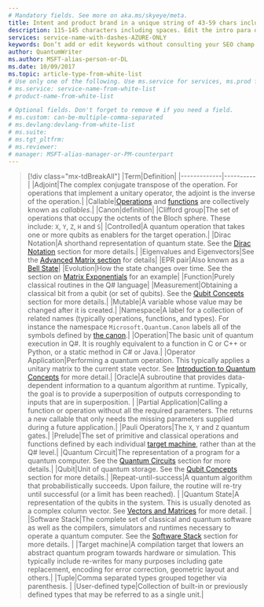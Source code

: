 ```yaml
---
# Mandatory fields. See more on aka.ms/skyeye/meta.
title: Intent and product brand in a unique string of 43-59 chars including spaces | Microsoft Docs 
description: 115-145 characters including spaces. Edit the intro para describing article intent to fit here. This abstract displays in the search result.
services: service-name-with-dashes-AZURE-ONLY 
keywords: Don’t add or edit keywords without consulting your SEO champ.
author: QuantumWriter
ms.author: MSFT-alias-person-or-DL
ms.date: 10/09/2017
ms.topic: article-type-from-white-list
# Use only one of the following. Use ms.service for services, ms.prod for on-prem. Remove the # before the relevant field.
# ms.service: service-name-from-white-list
# product-name-from-white-list

# Optional fields. Don't forget to remove # if you need a field.
# ms.custom: can-be-multiple-comma-separated
# ms.devlang:devlang-from-white-list
# ms.suite: 
# ms.tgt_pltfrm:
# ms.reviewer:
# manager: MSFT-alias-manager-or-PM-counterpart
---
```


<!--
    DESIGN NOTES:
    - Entries are formatted as headers to allow for linking to sections more easily.
 -->

<!--
    FIXME: This glossary needs to be sorted into alphabetical order.
-->

> [!div class="mx-tdBreakAll"]
> |Term|Definition|
> |-------------|----------|
> |Adjoint|The complex conjugate transpose of the operation. For operations that implement a unitary operator, the adjoint is the inverse of the operation.|
> |Callable|[Operations](#operation) and [functions](#function) are collectively known as *callables*.|
> |Canon|definition|
> |Clifford group|The set of operations that occupy the octents of the Bloch sphere. These include: `X`, `Y`, `Z`, `H` and `S`|
> |Controlled|A quantum operation that takes one or more qubits as enablers for the target operation.|
> |Dirac Notation|A shorthand representation of quantum state. See the [Dirac Notation](quantum-concepts-6-DiracNotation) section for more details.|
> |Eigenvalues and Eigenvectors|See the [Advanced Matrix section](quantum-concepts-3-MatrixAdvanced) for details|
> |EPR pair|Also known as a [Bell State](https://en.wikipedia.org/wiki/Bell_state)|
> |Evolution|How the state changes over time. See the section on [Matrix Exponentials](quantum-concepts-3-MatrixAdvanced#Matrix-Exponentials) for an example|
> |Function|Purely classical routines in the Q# language|
> |Measurement|Obtaining a classical bit from a qubit (or set of qubits). See the [Qubit Concepts](quantum-concepts-4-Qubit) section for more details.|
> |Mutable|A variable whose value may be changed after it is created.|
> |Namespace|A label for a collection of related names (typically operations, functions, and types). For instance the namespace `Microsoft.Quantum.Canon` labels all of the symbols defined by [the canon](#canon).|
> |Operation|The basic unit of quantum execution in Q#. It is roughly equivalent to a function in C or C++ or Python, or a static method in C# or Java.|
>|Operator Application|Performing a quantum operation. This typically applies a unitary matrix to the current state vector. See [Introduction to Quantum Concepts](quantum-concepts-1-Intro) for more detail.|
> |Oracle|A subroutine that provides data-dependent information to a quantum algorithm at runtime. Typically, the goal is to provide a superposition of outputs corresponding to inputs that are in superposition.   |
> |Partial Application|Calling a function or operation without all the required parameters. The returns a new callable that only needs the missing parameters supplied during a future application.|
> |Pauli Operators|The `X`, `Y` and `Z` quantum gates.|
> |Prelude|The set of primitive and classical operations and functions defined by each individual [target machine](#target-machine), rather than at the Q# level.|
> |Quantum Circuit|The representation of a program for a quantum computer. See the [Quantum Circuits](quantum-concepts-8-QuantumCircuits) section for more details.|
> |Qubit|Unit of quantum storage. See the [Qubit Concepts](quantum-concepts-4-Qubit) section for more details.|
> |Repeat-until-success|A quantum algorithm that probabilistically succeeds. Upon failure, the routine will re-try until successful (or a limit has been reached). |
> |Quantum State|A representation of the qubits in the system. This is usually denoted as a complex column vector. See [Vectors and Matrices](quantum-concepts-2-VectorsMatrices) for more detail. |
> |Software Stack|The complete set of classical and quantum software as well as the compilers, simulators and runtimes necessary to operate a quantum computer. See the [Software Stack](quantum-concepts-9-SoftwareStack) section for more details. |
> |Target machine|A compilation target that lowers an abstract quantum program towards hardware or simulation. This typically include re-writes for many purposes including gate replacement, encoding for error correction, geometric layout and others.|
> |Tuple|Comma separated types grouped together via parenthesis. |
> |User-defined type|Collection of built-in or previously defined types that may be referred to as a single unit.|

